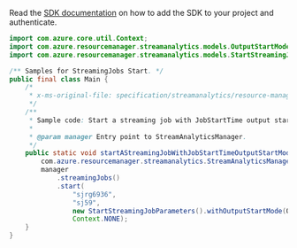 Read the [SDK documentation](https://github.com/Azure/azure-sdk-for-java/blob/azure-resourcemanager-streamanalytics_1.0.0-beta.2/sdk/streamanalytics/azure-resourcemanager-streamanalytics/README.md) on how to add the SDK to your project and authenticate.

```java
import com.azure.core.util.Context;
import com.azure.resourcemanager.streamanalytics.models.OutputStartMode;
import com.azure.resourcemanager.streamanalytics.models.StartStreamingJobParameters;

/** Samples for StreamingJobs Start. */
public final class Main {
    /*
     * x-ms-original-file: specification/streamanalytics/resource-manager/Microsoft.StreamAnalytics/stable/2020-03-01/examples/StreamingJob_Start_JobStartTime.json
     */
    /**
     * Sample code: Start a streaming job with JobStartTime output start mode.
     *
     * @param manager Entry point to StreamAnalyticsManager.
     */
    public static void startAStreamingJobWithJobStartTimeOutputStartMode(
        com.azure.resourcemanager.streamanalytics.StreamAnalyticsManager manager) {
        manager
            .streamingJobs()
            .start(
                "sjrg6936",
                "sj59",
                new StartStreamingJobParameters().withOutputStartMode(OutputStartMode.JOB_START_TIME),
                Context.NONE);
    }
}
```
